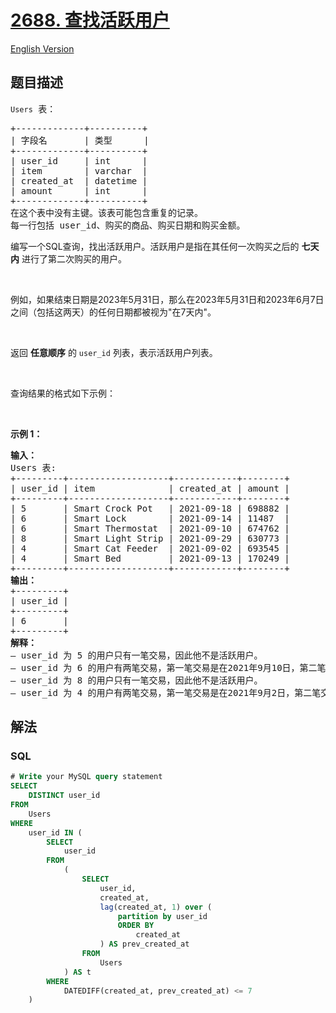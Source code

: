 # [2688. 查找活跃用户](https://leetcode.cn/problems/find-active-users)

[English Version](/solution/2600-2699/2688.Find%20Active%20Users/README_EN.md)

## 题目描述

<!-- 这里写题目描述 -->

<p><font face="monospace"><code>Users</code> 表：</font></p>

<pre>
+-------------+----------+ 
| 字段名       | 类型      | 
+-------------+----------+ 
| user_id     | int      | 
| item        | varchar  |
| created_at  | datetime |
| amount      | int      |
+-------------+----------+
在这个表中没有主键。该表可能包含重复的记录。
每一行包括 user_id、购买的商品、购买日期和购买金额。</pre>

<p>编写一个SQL查询，找出活跃用户。活跃用户是指在其任何一次购买之后的 <strong>七天内</strong>&nbsp;进行了第二次购买的用户。</p>

<p>&nbsp;</p>

<p>例如，如果结束日期是2023年5月31日，那么在2023年5月31日和2023年6月7日之间（包括这两天）的任何日期都被视为"在7天内"。</p>

<p>&nbsp;</p>

<p>返回 <strong>任意顺序</strong> 的 <code>user_id</code> 列表，表示活跃用户列表。</p>

<p>&nbsp;</p>

<p>查询结果的格式如下示例：</p>

<p>&nbsp;</p>

<p><b>示例 1：</b></p>

<pre>
<strong>输入：
</strong>Users 表:
+---------+-------------------+------------+--------+ 
| user_id | item              | created_at | amount |  
+---------+-------------------+------------+--------+
| 5       | Smart Crock Pot   | 2021-09-18 | 698882 |
| 6       | Smart Lock        | 2021-09-14 | 11487  |
| 6       | Smart Thermostat  | 2021-09-10 | 674762 |
| 8       | Smart Light Strip | 2021-09-29 | 630773 |
| 4       | Smart Cat Feeder  | 2021-09-02 | 693545 |
| 4       | Smart Bed         | 2021-09-13 | 170249 |
+---------+-------------------+------------+--------+ 
<b>输出：</b>
+---------+
| user_id | 
+---------+
| 6       | 
+---------+
<b>解释：</b>
– user_id 为 5 的用户只有一笔交易，因此他不是活跃用户。
– user_id 为 6 的用户有两笔交易，第一笔交易是在2021年9月10日，第二笔交易是在2021年9月14日。第一笔和第二笔交易之间的时间间隔小于等于7天。因此，他是一个活跃用户。
– user_id 为 8 的用户只有一笔交易，因此他不是活跃用户。
– user_id 为 4 的用户有两笔交易，第一笔交易是在2021年9月2日，第二笔交易是在2021年9月13日。第一笔和第二笔交易之间的时间间隔大于7天。因此，他不是活跃用户。</pre>

## 解法

### **SQL**

```sql
# Write your MySQL query statement
SELECT
    DISTINCT user_id
FROM
    Users
WHERE
    user_id IN (
        SELECT
            user_id
        FROM
            (
                SELECT
                    user_id,
                    created_at,
                    lag(created_at, 1) over (
                        partition by user_id
                        ORDER BY
                            created_at
                    ) AS prev_created_at
                FROM
                    Users
            ) AS t
        WHERE
            DATEDIFF(created_at, prev_created_at) <= 7
    )
```
